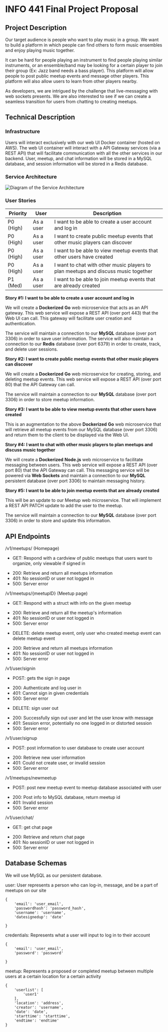 # INFO 441 Final Project Proposal

## Project Description

Our target audience is people who want to play music in a group. We want to build a platform in which people can find others to form music ensembles and enjoy playing music together. 

It can be hard for people playing an instrument to find people playing similar instruments, or an ensemble/band may be looking for a certain player to join their group (Ex: Jazz band needs a bass player). This platform will allow people to post public meetup events and message other players. This platform will also allow users to learn from other players nearby.

As developers, we are intrigued by the challenge that live-messaging with web sockets presents. We are also interested to see if we can create a seamless transition for users from chatting to creating meetups. 

## Technical Description

### Infrastructure

Users will interact exclusively with our web UI Docker container (hosted on AWS). The web UI container will interact with a API Gateway services (via a REST API) that will facilitate communication with all the other services in our backend. User, meetup, and chat information will be stored in a MySQL database, and session information will be stored in a Redis database. 

### Service Architecture

![Diagram of the Service Architecture](./assets/architecture.jpg)

### User Stories

| **Priority** | **User** | **Description** |
|--------------|----------|-----------------|
| P0 (High) | As a user | I want to be able to create a user account and log in |
| P0 (High) | As a user | I want to create public meetup events that other music players can discover |
| P0 (High) | As a user | I want to be able to view meetup events that other users have created |
| P0 (High) | As a user | I want to chat with other music players to plan meetups and discuss music together |
| P1 (Med) | As a user | I want to be able to join meetup events that are already created |


**Story #1: I want to be able to create a user account and log in**

We will create a **Dockerized** **Go** web microservice that acts as an API gateway. This web service will expose a REST API (over port 443) that the Web UI can call. This gateway will facilitate user creation and authentication.

The service will maintain a connection to our **MySQL** database (over port 3306) in order to save user information. The service will also maintain a connection to our **Redis** database (over port 6379) in order to create, track, and delete user sessions.

**Story #2: I want to create public meetup events that other music players can discover**

We will create a **Dockerized** **Go** web microservice for creating, storing, and deleting meetup events. This web service will expose a REST API (over port 80) that the API Gateway can call. 

The service will maintain a connection to our **MySQL** database (over port 3306) in order to store meetup information.

**Story #3: I want to be able to view meetup events that other users have created**

 This is an augmentation to the above **Dockerized** **Go** web microservice that will retrieve all meetup events from our MySQL database (over port 3306) and return them to the client to be displayed via the Web UI.

**Story #4: I want to chat with other music players to plan meetups and discuss music together**

We will create a **Dockerized** **Node.js** web microservice to facilitate messaging between users. This web service will expose a REST API (over port 80) that the API Gateway can call. This messaging service will be powered via **Web Sockets** and maintain a connection to our **MySQL** persistent database (over port 3306) to maintain messaging history.

**Story #5: I want to be able to join meetup events that are already created**

This will be an update to our Meetup web microservice. That will implement a REST API PATCH update to add the user to the meetup.

The service will maintain a connection to our **MySQL** database (over port 3306) in order to store and update this information.

## API Endpoints

/v1/meetups/    (Homepage)
* GET: Respond with a cardview of public meetups that users want to organize, only viewable if signed in
- 200: Retrieve and return all meetups information
- 401: No sessionID or user not logged in
- 500: Server error

/v1/meetups/{meetupID}    (Meetup page)
* GET: Respond with a struct with info on the given meetup
- 200: Retrieve and return all the meetup's information
- 401: No sessionID or user not logged in
- 500: Server error
* DELETE: delete meetup event, only user who created meetup event can delete meetup event
- 200: Retrieve and return all meetups information
- 401: No sessionID or user not logged in
- 500: Server error

/v1/user/signin
* POST: gets the sign in page
- 200: Authenticate and log user in
- 401: Cannot sign in given credentials
- 500: Server error
* DELETE: sign user out
- 200: Successfully sign out user and let the user know with message
- 401: Session error, potentially no one logged in or distorted session
- 500: Server error

/v1/user/signup
* POST: post information to user database to create user account
- 200: Retrieve new user information
- 401: Could not create user, or invalid session
- 500: Server error

/v1/meetups/newmeetup
* POST: post new meetup event to meetup database associated with user
- 200: Post info to MySQL database, return meetup id
- 401: Invalid session
- 500: Server error

/v1/user/chat/
* GET: get chat page 
- 200: Retrieve and return chat page
- 401: No sessionID or user not logged in
- 500: Server error

## Database Schemas

We will use MySQL as our persistent database.

user: User represents a person who can log-in, message, and be a part of meetups on our site
```
{
    'email': 'user_email',
    'passwordhash': 'password_hash',
    'username': 'username',
    'datesignedup': 'date'

}
```

credentials: Represents what a user will input to log in to their account
```
{
    'email': 'user_email',
    'password': 'password'

}
```

meetup: Represents a proposed or completed meetup between multiple users at a certain location for a certain activity
```
{
    'userlist': [
        'user1'
    ],
    'location': 'address',
    'creator': 'username',
    'date': 'date',
    'starttime': 'starttime',
    'endtime': 'endtime'
}
```

